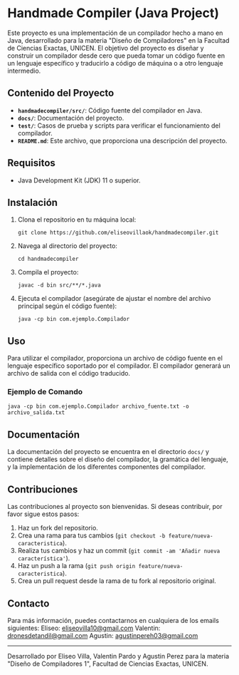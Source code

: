 # Handmade Compiler (Java Project)

Este proyecto es una implementación de un compilador hecho a mano en Java, desarrollado para la materia "Diseño de Compiladores" en la Facultad de Ciencias Exactas, UNICEN. El objetivo del proyecto es diseñar y construir un compilador desde cero que pueda tomar un código fuente en un lenguaje específico y traducirlo a código de máquina o a otro lenguaje intermedio.

## Contenido del Proyecto

- **`handmadecompiler/src/`**: Código fuente del compilador en Java.
- **`docs/`**: Documentación del proyecto.
- **`test/`**: Casos de prueba y scripts para verificar el funcionamiento del compilador.
- **`README.md`**: Este archivo, que proporciona una descripción del proyecto.

## Requisitos

- Java Development Kit (JDK) 11 o superior.

## Instalación

1. Clona el repositorio en tu máquina local:

   `git clone https://github.com/eliseovillaok/handmadecompiler.git`

2. Navega al directorio del proyecto:

   `cd handmadecompiler`

3. Compila el proyecto:

   `javac -d bin src/**/*.java`

4. Ejecuta el compilador (asegúrate de ajustar el nombre del archivo principal según el código fuente):

   `java -cp bin com.ejemplo.Compilador`

## Uso

Para utilizar el compilador, proporciona un archivo de código fuente en el lenguaje específico soportado por el compilador. El compilador generará un archivo de salida con el código traducido.

### Ejemplo de Comando

   `java -cp bin com.ejemplo.Compilador archivo_fuente.txt -o archivo_salida.txt`

## Documentación

La documentación del proyecto se encuentra en el directorio `docs/` y contiene detalles sobre el diseño del compilador, la gramática del lenguaje, y la implementación de los diferentes componentes del compilador.

## Contribuciones

Las contribuciones al proyecto son bienvenidas. Si deseas contribuir, por favor sigue estos pasos:

1. Haz un fork del repositorio.
2. Crea una rama para tus cambios (`git checkout -b feature/nueva-caracteristica`).
3. Realiza tus cambios y haz un commit (`git commit -am 'Añadir nueva característica'`).
4. Haz un push a la rama (`git push origin feature/nueva-caracteristica`).
5. Crea un pull request desde la rama de tu fork al repositorio original.

## Contacto

Para más información, puedes contactarnos en cualquiera de los emails siguientes:
Eliseo: [eliseovilla10@gmail.com](mailto:eliseovilla10@gmail.com)
Valentin: [dronesdetandil@gmail.com](mailto:dronesdetandil@gmail.com)
Agustin: [agustinpereh03@gmail.com](mailto:agustinpereh03@gmail.com)

---

Desarrollado por Eliseo Villa, Valentin Pardo y Agustin Perez para la materia "Diseño de Compiladores 1", Facultad de Ciencias Exactas, UNICEN.

